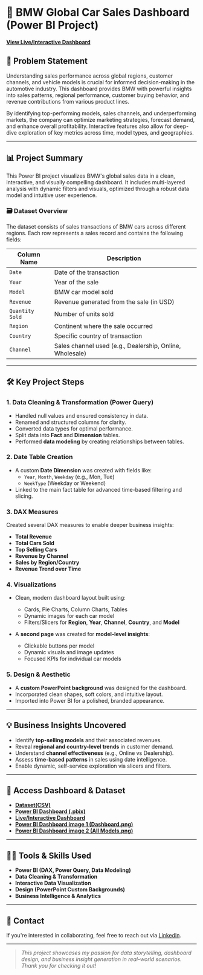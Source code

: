 # 🚗 BMW Global Car Sales Dashboard (Power BI Project)

 [**View Live/Interactive Dashboard**](https://app.powerbi.com/view?r=eyJrIjoiYjZlMTZlYzYtNzk4MS00NmU1LWIxMzMtNzU4NTkwMzk3NDA3IiwidCI6IjljNmZkNWQ5LWMyMjgtNGIyMi1iZTljLTg5ZTk2NTgwZWRiMSJ9)

## 🧩 Problem Statement

Understanding sales performance across global regions, customer channels, and vehicle models is crucial for informed decision-making in the automotive industry. This dashboard provides BMW with powerful insights into sales patterns, regional performance, customer buying behavior, and revenue contributions from various product lines.

By identifying top-performing models, sales channels, and underperforming markets, the company can optimize marketing strategies, forecast demand, and enhance overall profitability. Interactive features also allow for deep-dive exploration of key metrics across time, model types, and geographies.

---

## 📊 Project Summary

This Power BI project visualizes BMW's global sales data in a clean, interactive, and visually compelling dashboard. It includes multi-layered analysis with dynamic filters and visuals, optimized through a robust data model and intuitive user experience.

### 🗃️ Dataset Overview

The dataset consists of sales transactions of BMW cars across different regions. Each row represents a sales record and contains the following fields:

| Column Name      | Description                                                                 |
|------------------|-----------------------------------------------------------------------------|
| `Date`           | Date of the transaction                                                     |
| `Year`           | Year of the sale                                                            |
| `Model`          | BMW car model sold                                                          |
| `Revenue`        | Revenue generated from the sale (in USD)                                    |
| `Quantity Sold`  | Number of units sold                                                        |
| `Region`         | Continent where the sale occurred                                           |
| `Country`        | Specific country of transaction                                             |
| `Channel`        | Sales channel used (e.g., Dealership, Online, Wholesale)                    |

---

## 🛠️ Key Project Steps

### 1. **Data Cleaning & Transformation (Power Query)**
- Handled null values and ensured consistency in data.
- Renamed and structured columns for clarity.
- Converted data types for optimal performance.
- Split data into **Fact** and **Dimension** tables.
- Performed **data modeling** by creating relationships between tables.

### 2. **Date Table Creation**
- A custom **Date Dimension** was created with fields like:
  - `Year`, `Month`, `Weekday` (e.g., Mon, Tue)
  - `WeekType` (Weekday or Weekend)
- Linked to the main fact table for advanced time-based filtering and slicing.

### 3. **DAX Measures**
Created several DAX measures to enable deeper business insights:
- **Total Revenue**
- **Total Cars Sold**
- **Top Selling Cars**
- **Revenue by Channel**
- **Sales by Region/Country**
- **Revenue Trend over Time**

### 4. **Visualizations**
- Clean, modern dashboard layout built using:
  - Cards, Pie Charts, Column Charts, Tables
  - Dynamic images for each car model
  - Filters/Slicers for **Region**, **Year**, **Channel**, **Country**, and **Model**

- A **second page** was created for **model-level insights**:
  - Clickable buttons per model
  - Dynamic visuals and image updates
  - Focused KPIs for individual car models

### 5. **Design & Aesthetic**
- A **custom PowerPoint background** was designed for the dashboard.
- Incorporated clean shapes, soft colors, and intuitive layout.
- Imported into Power BI for a polished, branded appearance.

---

## 💡 Business Insights Uncovered

- Identify **top-selling models** and their associated revenues.
- Reveal **regional and country-level trends** in customer demand.
- Understand **channel effectiveness** (e.g., Online vs Dealership).
- Assess **time-based patterns** in sales using date intelligence.
- Enable dynamic, self-service exploration via slicers and filters.

---

## 🔗 Access Dashboard & Dataset

* [**Dataset(CSV)**]()
* [**Power BI Dashboard (.pbix)**]()
* [**Live/Interactive Dashboard**](https://app.powerbi.com/view?r=eyJrIjoiYjZlMTZlYzYtNzk4MS00NmU1LWIxMzMtNzU4NTkwMzk3NDA3IiwidCI6IjljNmZkNWQ5LWMyMjgtNGIyMi1iZTljLTg5ZTk2NTgwZWRiMSJ9)
* [**Power BI Dashboard image 1 (Dashboard.png)**]()
* [**Power BI Dashboard image 2 (All Models.png)**]()

---

## 👨‍💻 Tools & Skills Used

- **Power BI (DAX, Power Query, Data Modeling)**
- **Data Cleaning & Transformation**
- **Interactive Data Visualization**
- **Design (PowerPoint Custom Backgrounds)**
- **Business Intelligence & Analytics**

---

## 📣 Contact

If you're interested in collaborating, feel free to reach out via [LinkedIn]().

---

> *This project showcases my passion for data storytelling, dashboard design, and business insight generation in real-world scenarios. Thank you for checking it out!*
